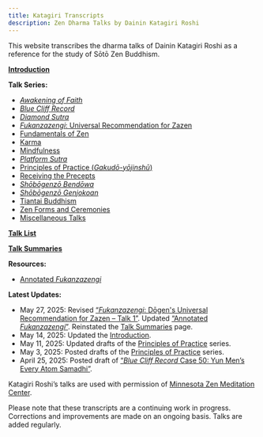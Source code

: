 ```yaml
---
title: Katagiri Transcripts
description: Zen Dharma Talks by Dainin Katagiri Roshi
---
```


This website transcribes the dharma talks of Dainin Katagiri Roshi as a reference for the study of Sōtō Zen Buddhism.

 [**Introduction**](introduction)

**Talk Series:**

- [*Awakening of Faith*](awakening-of-faith)
- [*Blue Cliff Record*](blue-cliff-record)
- [*Diamond Sutra*](diamond-sutra)
- [*Fukanzazengi*: Universal Recommendation for Zazen](fukanzazengi)
- [Fundamentals of Zen](fundamentals)
- [Karma](karma)
- [Mindfulness](mindfulness)
- [*Platform Sutra*](platform-sutra)
- [Principles of Practice (*Gakudō-yōjinshū*)](principles-of-practice)
- [Receiving the Precepts](precepts)
- [*Shōbōgenzō Bendōwa*](bendowa)
- [*Shōbōgenzō Genjokoan*](genjokoan)
- [Tiantai Buddhism](tiantai-buddhism)
- [Zen Forms and Ceremonies](zen-forms)
- [Miscellaneous Talks](miscellaneous)

[**Talk List**](list)

[**Talk Summaries**](summaries)

**Resources:**

- [Annotated *Fukanzazengi*](annotated-fukanzazengi)

**Latest Updates:**

- May 27, 2025: Revised [“*Fukanzazengi*: Dōgen's Universal Recommendation for Zazen – Talk 1”](1979-06-09-Fukanzazengi-Talk-1). Updated [“Annotated *Fukanzazengi*”](annotated-fukanzazengi). Reinstated the [Talk Summaries](summaries) page.
- May 14, 2025: Updated the [Introduction](introduction).
- May 11, 2025: Updated drafts of the [Principles of Practice](principles-of-practice) series.
- May 3, 2025: Posted drafts of the [Principles of Practice](principles-of-practice) series.
- April 25, 2025: Posted draft of [“*Blue Cliff Record* Case 50: Yun Men’s Every Atom Samadhi”](1984-01-04-Blue-Cliff-Record-Case-50).

Katagiri Roshi’s talks are used with permission of [Minnesota Zen Meditation Center](https://www.mnzencenter.org/katagiri-project.html).

Please note that these transcripts are a continuing work in progress. Corrections and improvements are made on an ongoing basis. Talks are added regularly. 
